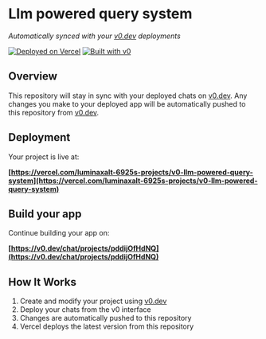 # Llm powered query system

*Automatically synced with your [v0.dev](https://v0.dev) deployments*

[![Deployed on Vercel](https://img.shields.io/badge/Deployed%20on-Vercel-black?style=for-the-badge&logo=vercel)](https://vercel.com/luminaxalt-6925s-projects/v0-llm-powered-query-system)
[![Built with v0](https://img.shields.io/badge/Built%20with-v0.dev-black?style=for-the-badge)](https://v0.dev/chat/projects/pddijOfHdNQ)

## Overview

This repository will stay in sync with your deployed chats on [v0.dev](https://v0.dev).
Any changes you make to your deployed app will be automatically pushed to this repository from [v0.dev](https://v0.dev).

## Deployment

Your project is live at:

**[https://vercel.com/luminaxalt-6925s-projects/v0-llm-powered-query-system](https://vercel.com/luminaxalt-6925s-projects/v0-llm-powered-query-system)**

## Build your app

Continue building your app on:

**[https://v0.dev/chat/projects/pddijOfHdNQ](https://v0.dev/chat/projects/pddijOfHdNQ)**

## How It Works

1. Create and modify your project using [v0.dev](https://v0.dev)
2. Deploy your chats from the v0 interface
3. Changes are automatically pushed to this repository
4. Vercel deploys the latest version from this repository
